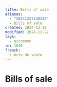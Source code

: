 ```yaml
---
title: Bills of sale
aliases:
  - "20241227230339"
  - Bills of sale
created: 2024-12-18
modified: 2024-12-27
tags:
  - gccommon
id: 1030
french:
  - Acte de vente
---
```

# Bills of sale
